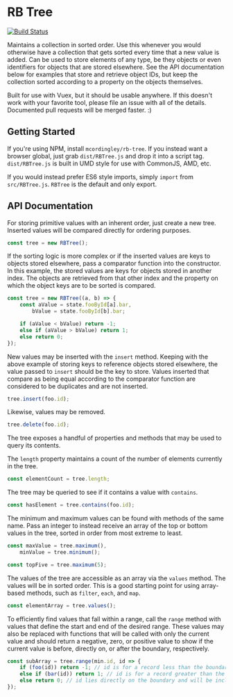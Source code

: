 # RB Tree

[![Build Status](https://travis-ci.org/mcordingley/RBTree.svg?branch=master)](https://travis-ci.org/mcordingley/RBTree)

Maintains a collection in sorted order. Use this whenever you would otherwise have a collection that gets sorted every
time that a new value is added. Can be used to store elements of any type, be they objects or even identifiers for
objects that are stored elsewhere. See the API documentation below for examples that store and retrieve object IDs, but
keep the collection sorted according to a property on the objects themselves.

Built for use with Vuex, but it should be usable anywhere. If this doesn't work with your favorite tool, please file an
issue with all of the details. Documented pull requests will be merged faster. :)

## Getting Started

If you're using NPM, install `mcordingley/rb-tree`. If you instead want a browser global, just grab `dist/RBTree.js` and
drop it into a script tag. `dist/RBTree.js` is built in UMD style for use with CommonJS, AMD, etc.

If you would instead prefer ES6 style imports, simply `import` from `src/RBTree.js`. `RBTree` is the default and only
export.

## API Documentation

For storing primitive values with an inherent order, just create a new tree. Inserted values will be compared directly
for ordering purposes.

```javascript
const tree = new RBTree();
```

If the sorting logic is more complex or if the inserted values are keys to objects stored elsewhere, pass a comparator
function into the constructor. In this example, the stored values are keys for objects stored in another index. The
objects are retrieved from that other index and the property on which the object keys are to be sorted is compared.

```javascript
const tree = new RBTree((a, b) => {
    const aValue = state.fooById[a].bar,
        bValue = state.fooById[b].bar;

    if (aValue < bValue) return -1;
    else if (aValue > bValue) return 1;
    else return 0;
});
```

New values may be inserted with the `insert` method. Keeping with the above example of storing keys to reference objects
stored elsewhere, the value passed to `insert` should be the key to store. Values inserted that compare as being equal
according to the comparator function are considered to be duplicates and are not inserted.

```javascript
tree.insert(foo.id);
```

Likewise, values may be removed.

```javascript
tree.delete(foo.id);
```

The tree exposes a handful of properties and methods that may be used to query its contents.

The `length` property maintains a count of the number of elements currently in the tree.

```javascript
const elementCount = tree.length;
```

The tree may be queried to see if it contains a value with `contains`.

```javascript
const hasElement = tree.contains(foo.id);
```

The minimum and maximum values can be found with methods of the same name. Pass an integer to instead receive an array
of the top or bottom values in the tree, sorted in order from most extreme to least.

```javascript
const maxValue = tree.maximum(),
    minValue = tree.minimum();

const topFive = tree.maximum(5);
```

The values of the tree are accessible as an array via the `values` method. The values will be in sorted order. This is a
good starting point for using array-based methods, such as `filter`, `each`, and `map`. 

```javascript
const elementArray = tree.values();
```

To efficiently find values that fall within a range, call the `range` method with values that define the start and end
of the desired range. These values may also be replaced with functions that will be called with only the current value
and should return a negative, zero, or positive value to show if the current value is before, directly on, or after the
boundary, respectively.

```javascript
const subArray = tree.range(min.id, id => {
    if (foo(id)) return -1; // id is for a record less than the boundary
    else if (bar(id)) return 1; // id is for a record greater than the boundary
    else return 0; // id lies directly on the boundary and will be included
});
```